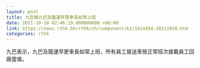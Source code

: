 ```yaml
---
layout: post
title: 九巴稱九巴及龍運早更車長如常上班
date: 2021-10-10 02:46:19.000000000 +08:00
link: https://news.rthk.hk/rthk/ch/component/k2/1614454-20211010.htm
categories: rthk
---
```


九巴表示，九巴及龍運早更車長如常上班，所有員工接送車按正常班次接載員工回廠當值。

